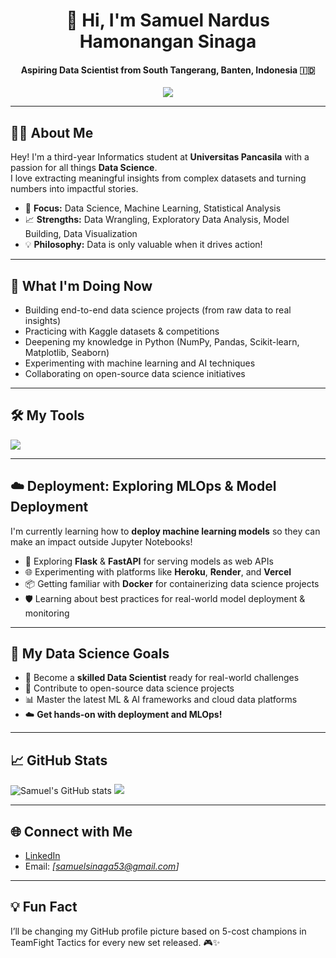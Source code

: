 <h1 align="center">👋 Hi, I'm Samuel Nardus Hamonangan Sinaga</h1>
<h4 align="center">Aspiring Data Scientist from South Tangerang, Banten, Indonesia 🇮🇩</h4>

<p align="center">
  <a href="https://www.linkedin.com/in/samuel-nardus-hamonangan-sinaga-25868928b/" target="_blank">
    <img src="https://img.shields.io/badge/-Connect%20on%20LinkedIn-0077B5?style=flat-square&logo=linkedin&logoColor=white"/>
  </a>
</p>

---

## 🧑‍💻 About Me

Hey! I'm a third-year Informatics student at **Universitas Pancasila** with a passion for all things **Data Science**.  
I love extracting meaningful insights from complex datasets and turning numbers into impactful stories.

- 🔬 **Focus:** Data Science, Machine Learning, Statistical Analysis
- 📈 **Strengths:** Data Wrangling, Exploratory Data Analysis, Model Building, Data Visualization
- 💡 **Philosophy:** Data is only valuable when it drives action!

---

## 🚀 What I'm Doing Now

- Building end-to-end data science projects (from raw data to real insights)
- Practicing with Kaggle datasets & competitions
- Deepening my knowledge in Python (NumPy, Pandas, Scikit-learn, Matplotlib, Seaborn)
- Experimenting with machine learning and AI techniques
- Collaborating on open-source data science initiatives

---

## 🛠️ My Tools

<p align="left">
  <img src="https://skillicons.dev/icons?i=python,js,php,html,css,sql,git,vscode,figma,anaconda" />
</p>

---

## ☁️ Deployment: Exploring MLOps & Model Deployment

I'm currently learning how to **deploy machine learning models** so they can make an impact outside Jupyter Notebooks!

- 🚀 Exploring **Flask** & **FastAPI** for serving models as web APIs
- 🌐 Experimenting with platforms like **Heroku**, **Render**, and **Vercel**
- 📦 Getting familiar with **Docker** for containerizing data science projects
- 🛡️ Learning about best practices for real-world model deployment & monitoring

---

## 🎯 My Data Science Goals

- 🥇 Become a **skilled Data Scientist** ready for real-world challenges
- 🤝 Contribute to open-source data science projects
- 📊 Master the latest ML & AI frameworks and cloud data platforms
- ☁️ **Get hands-on with deployment and MLOps!**

---

## 📈 GitHub Stats

<p align="left">
  <img src="https://github-readme-stats.vercel.app/api?username=itsam77&show_icons=true&theme=radical&hide_border=true" alt="Samuel's GitHub stats" />
  <img src="https://github-readme-stats.vercel.app/api/top-langs/?username=itsam77&layout=compact&theme=radical&hide_border=true" />
</p>

---

## 🌐 Connect with Me

- [LinkedIn](https://www.linkedin.com/in/samuel-nardus-hamonangan-sinaga-25868928b/)
- Email: *[samuelsinaga53@gmail.com]*

---

## 💡 Fun Fact

I’ll be changing my GitHub profile picture based on 5-cost champions in TeamFight Tactics for every new set released. 🎮✨


